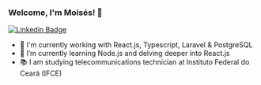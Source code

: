 ### Welcome, I'm Moisés! 👋

[![Linkedin Badge](https://img.shields.io/badge/-LinkedIn-blue?style=flat-square&logo=Linkedin&logoColor=white&link=https://www.linkedin.com/in/leonardo-narita-0949b418b/)](https://www.linkedin.com/in/moisesduartem/)
<!--**moisesduartem/moisesduartem** is a ✨ _special_ ✨ repository because its `README.md` (this file) appears on your GitHub profile.-->
- 🔭 I'm currently working with React.js, Typescript, Laravel & PostgreSQL
- 🌱 I’m currently learning Node.js and delving deeper into React.js
- 📚 I am studying telecommunications technician at Instituto Federal do Ceará (IFCE)
